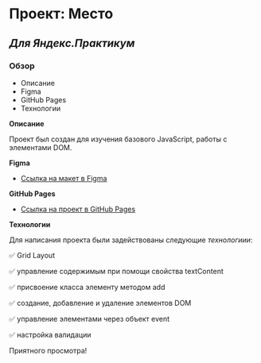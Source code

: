 # Проект: Место

## ___Для Яндекс.Практикум___

### Обзор
* Описание
* Figma
* GitHub Pages
* Технологии

**Описание**

Проект был создан для изучения базового JavaScript, работы с элементами DOM. 

**Figma**

* [Ссылка на макет в Figma](https://www.figma.com/file/2cn9N9jSkmxD84oJik7xL7/JavaScript.-Sprint-4?node-id=0%3A1)

**GitHub Pages**

* [Ссылка на  проект в GitHub Pages](https://plotnikovaksyu.github.io/mesto/index.html)


**Технологии**

Для написания проекта были задействованы следующие *технологиии*:

:white_check_mark: Grid Layout

:white_check_mark: управление содержимым при помощи свойства textContent

:white_check_mark: присвоение класса элементу методом add

:white_check_mark: создание, добавление и удаление элементов DOM

:white_check_mark: управление элементами через объект event

:white_check_mark: настройка валидации


Приятного просмотра!